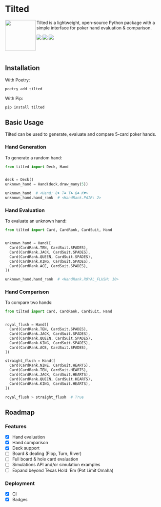 
# Tilted
<img align="left" src="https://user-images.githubusercontent.com/8881202/169894189-c4d64c08-7751-4d0e-a95f-640f07c2e7bd.jpeg" width="100" height="100" />

Tilted is a lightweight, open-source Python package with a simple interface for poker hand evaluation & comparison.

![](https://img.shields.io/endpoint?url=https://gist.githubusercontent.com/MaxAtkinson/7619cec46699fe0fd901fc40718d52dc/raw/36640b1c7fdfc5715ea0c0d147522ce077e6f6da/test-coverage.json)
![](https://github.com/MaxAtkinson/tilted/actions/workflows/test-coverage.yml/badge.svg?branch=main)
![](https://img.shields.io/github/v/release/MaxAtkinson/tilted)

<br />
<br />

## Installation
With Poetry:
```sh
poetry add tilted
```

With Pip:
```sh
pip install tilted
```

## Basic Usage
Tilted can be used to generate, evaluate and compare 5-card poker hands.

### Hand Generation
To generate a random hand:
```python
from tilted import Deck, Hand


deck = Deck()
unknown_hand = Hand(deck.draw_many(5))

unknown_hand  # <Hand: 8♦ T♠ T♣ Q♣ K♥>
unknown_hand.hand_rank  # <HandRank.PAIR: 2>
```

### Hand Evaluation
To evaluate an unknown hand:
```python
from tilted import Card, CardRank, CardSuit, Hand


unknown_hand = Hand([
  Card(CardRank.TEN, CardSuit.SPADES),
  Card(CardRank.JACK, CardSuit.SPADES),
  Card(CardRank.QUEEN, CardSuit.SPADES),
  Card(CardRank.KING, CardSuit.SPADES),
  Card(CardRank.ACE, CardSuit.SPADES),
])

unknown_hand.hand_rank  # <HandRank.ROYAL_FLUSH: 10>
```

### Hand Comparison
To compare two hands:
```python
from tilted import Card, CardRank, CardSuit, Hand


royal_flush = Hand([
  Card(CardRank.TEN, CardSuit.SPADES),
  Card(CardRank.JACK, CardSuit.SPADES),
  Card(CardRank.QUEEN, CardSuit.SPADES),
  Card(CardRank.KING, CardSuit.SPADES),
  Card(CardRank.ACE, CardSuit.SPADES),
])

straight_flush = Hand([
  Card(CardRank.NINE, CardSuit.HEARTS),
  Card(CardRank.TEN, CardSuit.HEARTS),
  Card(CardRank.JACK, CardSuit.HEARTS),
  Card(CardRank.QUEEN, CardSuit.HEARTS),
  Card(CardRank.KING, CardSuit.HEARTS),
])

royal_flush > straight_flush  # True
```


## Roadmap

### Features
- [x] Hand evaluation
- [x] Hand comparison
- [x] Deck support
- [ ] Board & dealing (Flop, Turn, River)
- [ ] Full board & hole card evaluation
- [ ] Simulations API and/or simulation examples
- [ ] Expand beyond Texas Hold 'Em (Pot Limit Omaha)

### Deployment
- [x] CI
- [x] Badges 
